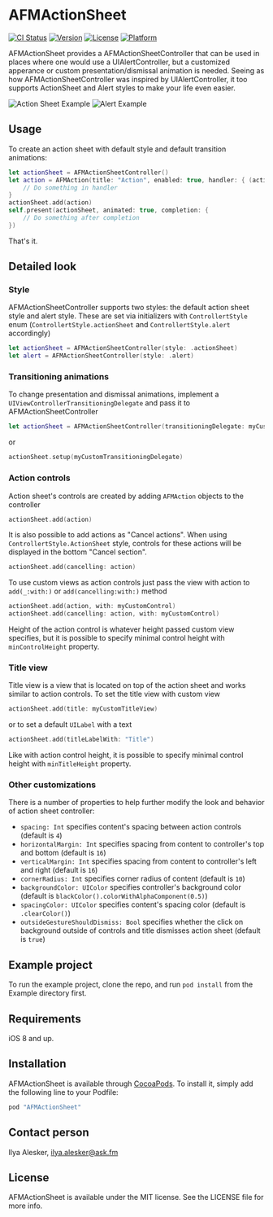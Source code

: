 # AFMActionSheet

[![CI Status](http://img.shields.io/travis/ask-fm/AFMActionSheet.svg?style=flat)](https://travis-ci.org/ask-fm/AFMActionSheet)
[![Version](https://img.shields.io/cocoapods/v/AFMActionSheet.svg?style=flat)](http://cocoapods.org/pods/AFMActionSheet)
[![License](https://img.shields.io/cocoapods/l/AFMActionSheet.svg?style=flat)](http://cocoapods.org/pods/AFMActionSheet)
[![Platform](https://img.shields.io/cocoapods/p/AFMActionSheet.svg?style=flat)](http://cocoapods.org/pods/AFMActionSheet)

AFMActionSheet provides a AFMActionSheetController that can be used in places where one would use a UIAlertController, but a customized apperance or custom presentation/dismissal animation is needed. Seeing as how AFMActionSheetController was inspired by UIAlertController, it too supports ActionSheet and Alert styles to make your life even easier.

![Action Sheet Example](https://raw.githubusercontent.com/ask-fm/AFMActionSheet/master/res/action_sheet.gif)
![Alert Example](https://raw.githubusercontent.com/ask-fm/AFMActionSheet/master/res/alert.gif)

## Usage
To create an action sheet with default style and default transition animations:
```swift
let actionSheet = AFMActionSheetController()
let action = AFMAction(title: "Action", enabled: true, handler: { (action: AFMAction) -> Void in
    // Do something in handler
}
actionSheet.add(action)
self.present(actionSheet, animated: true, completion: {
    // Do something after completion
})
```
That's it.

## Detailed look
### Style
AFMActionSheetController supports two styles: the default action sheet style and alert style. These are set via initializers with `ControllertStyle` enum (`ControllertStyle.actionSheet` and `ControllertStyle.alert` accordingly)
```swift
let actionSheet = AFMActionSheetController(style: .actionSheet)
let alert = AFMActionSheetController(style: .alert)
```

### Transitioning animations
To change presentation and dismissal animations, implement a `UIViewControllerTransitioningDelegate` and pass it to AFMActionSheetController
```swift
let actionSheet = AFMActionSheetController(transitioningDelegate: myCustomTransitioningDelegate)
```
or
```swift
actionSheet.setup(myCustomTransitioningDelegate)
```

### Action controls
Action sheet's controls are created by adding `AFMAction` objects to the controller
```swift
actionSheet.add(action)
```
It is also possible to add actions as "Cancel actions". When using `ControllertStyle.ActionSheet` style, controls for these actions will be displayed in the bottom "Cancel section".
```swift
actionSheet.add(cancelling: action)
```
To use custom views as action controls just pass the view with action to `add(_:with:)` or `add(cancelling:with:)` method
```swift
actionSheet.add(action, with: myCustomControl)
actionSheet.add(cancelling: action, with: myCustomControl)
```
Height of the action control is whatever height passed custom view specifies, but it is possible to specify minimal control height with `minControlHeight` property.

### Title view
Title view is a view that is located on top of the action sheet and works similar to action controls.
To set the title view with custom view
```swift
actionSheet.add(title: myCustomTitleView)
```
or to set a default `UILabel` with a text
```swift
actionSheet.add(titleLabelWith: "Title")
```
Like with action control height, it is possible to specify minimal control height with `minTitleHeight` property.

### Other customizations
There is a number of properties to help further modify the look and behavior of action sheet controller:

- `spacing: Int` specifies content's spacing between action controls (default is `4`)
- `horizontalMargin: Int` specifies spacing from content to controller's top and bottom (default is `16`)
- `verticalMargin: Int` specifies spacing from content to controller's  left and right (default is `16`)
- `cornerRadius: Int` specifies corner radius of content (default is `10`)
- `backgroundColor: UIColor` specifies controller's background color (default is `blackColor().colorWithAlphaComponent(0.5)`)
- `spacingColor: UIColor` specifies content's spacing color (default is `.clearColor()`)
- `outsideGestureShouldDismiss: Bool` specifies whether the click on background outside of controls and title dismisses action sheet (default is `true`)


## Example project
To run the example project, clone the repo, and run `pod install` from the Example directory first.

## Requirements
iOS 8 and up.

## Installation

AFMActionSheet is available through [CocoaPods](http://cocoapods.org). To install
it, simply add the following line to your Podfile:

```ruby
pod "AFMActionSheet"
```

## Contact person

Ilya Alesker, ilya.alesker@ask.fm

## License

AFMActionSheet is available under the MIT license. See the LICENSE file for more info.
